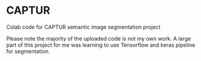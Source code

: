 # CAPTUR
Colab code for CAPTUR semantic image segmentation project

Please note the majority of the uploaded code is not my own work. A large part of this project for me was learning to use Tensorflow and keras pipeline for segmentation.
